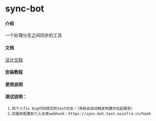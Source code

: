 # sync-bot

#### 介绍

一个处理分支之间同步的工具

#### 文档

[设计文档](docs/design.md)

#### 安装教程


#### 使用说明

#### 测试说明：
     1.将个人fix bug代码提交到test分支；（系统会自动触发构建并拉起服务）
     2.将服务配置到个人仓库webhook：https://sync-bot.test.osinfra.cn/hook

